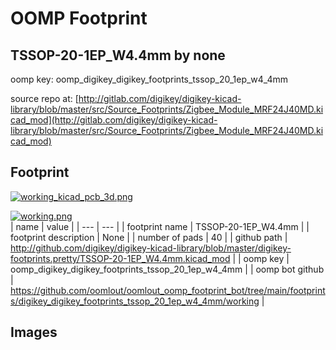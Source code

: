 # OOMP Footprint  
## TSSOP-20-1EP_W4.4mm  by none  
  
oomp key: oomp_digikey_digikey_footprints_tssop_20_1ep_w4_4mm  
  
source repo at: [http://gitlab.com/digikey/digikey-kicad-library/blob/master/src/Source_Footprints/Zigbee_Module_MRF24J40MD.kicad_mod](http://gitlab.com/digikey/digikey-kicad-library/blob/master/src/Source_Footprints/Zigbee_Module_MRF24J40MD.kicad_mod)  
## Footprint  
  
[![working_kicad_pcb_3d.png](working_kicad_pcb_3d_600.png)](working_kicad_pcb_3d.png)  
  
[![working.png](working_600.png)](working.png)  
| name | value | 
| --- | --- | 
| footprint name | TSSOP-20-1EP_W4.4mm | 
| footprint description | None | 
| number of pads | 40 | 
| github path | http://github.com/digikey/digikey-kicad-library/blob/master/digikey-footprints.pretty/TSSOP-20-1EP_W4.4mm.kicad_mod | 
| oomp key | oomp_digikey_digikey_footprints_tssop_20_1ep_w4_4mm | 
| oomp bot github | https://github.com/oomlout/oomlout_oomp_footprint_bot/tree/main/footprints/digikey_digikey_footprints_tssop_20_1ep_w4_4mm/working | 
## Images  
